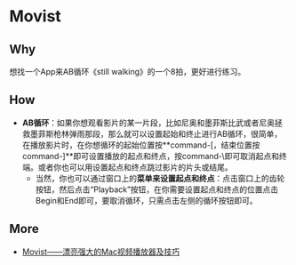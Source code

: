 # Movist 


## Why

想找一个App来AB循环《still walking》的一个8拍，更好进行练习。

## How

* **AB循环**：如果你想观看影片的某一片段，比如尼奥和墨菲斯比武或者尼奥拯救墨菲斯枪林弹雨那段，那么就可以设置起始和终止进行AB循环，很简单，在播放影片时，在你想循环的起始位置按**command-[，结束位置按command-]**即可设置播放的起点和终点，按command-\即可取消起点和终端。或者你也可以用设置起点和终点跳过影片的片头或结尾。
	* 当然，你也可以通过窗口上的**菜单来设置起点和终点**：点击窗口上的齿轮按钮，然后点击“Playback”按钮，在你需要设置起点和终点的位置点击Begin和End即可，要取消循环，只需点击左侧的循环按钮即可。


## More

* [Movist——漂亮强大的Mac视频播放器及技巧](https://mac.orsoon.com/news/286343.html)